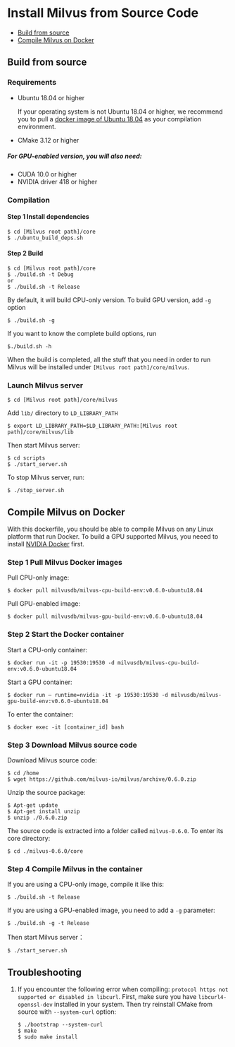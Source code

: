# Install Milvus from Source Code

- [Build from source](#build-from-source)
- [Compile Milvus on Docker](#compile-milvus-on-docker)

## Build from source

### Requirements

- Ubuntu 18.04 or higher

  If your operating system is not Ubuntu 18.04 or higher, we recommend you to pull a [docker image of Ubuntu 18.04](https://docs.docker.com/install/linux/docker-ce/ubuntu/) as your compilation environment.
  
- CMake 3.12 or higher

##### For GPU-enabled version, you will also need:

- CUDA 10.0 or higher
- NVIDIA driver 418 or higher

### Compilation

#### Step 1 Install dependencies

```shell
$ cd [Milvus root path]/core
$ ./ubuntu_build_deps.sh
```

#### Step 2 Build

```shell
$ cd [Milvus root path]/core
$ ./build.sh -t Debug
or 
$ ./build.sh -t Release
```

By default, it will build CPU-only version. To build GPU version, add `-g` option
```shell
$ ./build.sh -g
```

If you want to know the complete build options, run
```shell
$./build.sh -h
```

When the build is completed, all the stuff that you need in order to run Milvus will be installed under `[Milvus root path]/core/milvus`.

### Launch Milvus server

```shell
$ cd [Milvus root path]/core/milvus
```

Add `lib/` directory to `LD_LIBRARY_PATH`

```shell
$ export LD_LIBRARY_PATH=$LD_LIBRARY_PATH:[Milvus root path]/core/milvus/lib
```

Then start Milvus server:

```shell
$ cd scripts
$ ./start_server.sh
```

To stop Milvus server, run:

```shell
$ ./stop_server.sh
```

## Compile Milvus on Docker

With this dockerfile, you should be able to compile Milvus on any Linux platform that run Docker. To build a GPU supported Milvus, you neeed to install [NVIDIA Docker](https://github.com/NVIDIA/nvidia-docker/) first.

### Step 1 Pull Milvus Docker images

Pull CPU-only image:

```shell
$ docker pull milvusdb/milvus-cpu-build-env:v0.6.0-ubuntu18.04
```

Pull GPU-enabled image:

```shell
$ docker pull milvusdb/milvus-gpu-build-env:v0.6.0-ubuntu18.04
```
### Step 2 Start the Docker container

Start a CPU-only container:

```shell
$ docker run -it -p 19530:19530 -d milvusdb/milvus-cpu-build-env:v0.6.0-ubuntu18.04
```

Start a GPU container:

```shell
$ docker run — runtime=nvidia -it -p 19530:19530 -d milvusdb/milvus-gpu-build-env:v0.6.0-ubuntu18.04
```
To enter the container:

```shell
$ docker exec -it [container_id] bash
```
### Step 3 Download Milvus source code

Download Milvus source code:

```shell
$ cd /home
$ wget https://github.com/milvus-io/milvus/archive/0.6.0.zip
```

Unzip the source package:

```shell
$ Apt-get update
$ Apt-get install unzip
$ unzip ./0.6.0.zip
```

The source code is extracted into a folder called `milvus-0.6.0`. To enter its core directory:

```shell
$ cd ./milvus-0.6.0/core
```
### Step 4 Compile Milvus in the container

If you are using a CPU-only image, compile it like this:
```shell
$ ./build.sh -t Release
```

If you are using a GPU-enabled image, you need to add a `-g` parameter:
```shell
$ ./build.sh -g -t Release
```

Then start Milvus server：
```shell
$ ./start_server.sh
```

## Troubleshooting
1. If you encounter the following error when compiling: 
`protocol https not supported or disabled in libcurl`.
First, make sure you have `libcurl4-openssl-dev` installed in your system.
Then try reinstall CMake from source with `--system-curl` option:

   ```shell
   $ ./bootstrap --system-curl 
   $ make 
   $ sudo make install
   ```

